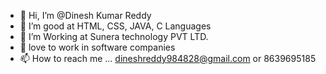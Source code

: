 - 👋 Hi, I’m @Dinesh Kumar Reddy
- 👀 I’m good at HTML, CSS, JAVA, C Languages
- 🌱 I’m Working at Sunera technology PVT LTD.
- 💞️ love to work in software companies 
- 📫 How to reach me ... dineshreddy984828@gmail.com or 8639695185

<!---
Dineshreddy98/Dineshreddy98 is a ✨ special ✨ repository because its `README.md` (this file) appears on your GitHub profile.
You can click the Preview link to take a look at your changes.
--->
